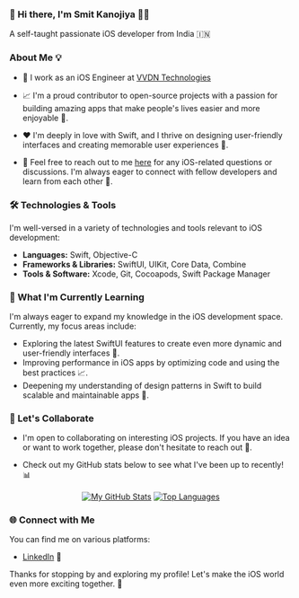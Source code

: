 ### 👋 Hi there, I'm Smit Kanojiya 👨‍💻

A self-taught passionate iOS developer from India 🇮🇳

### About Me 💡

- 💼 I work as an iOS Engineer at [VVDN Technologies](https://www.vvdntech.com/)

- 📈 I'm a proud contributor to open-source projects with a passion for building amazing apps that make people's lives easier and more enjoyable 🚀.

- ❤️ I'm deeply in love with Swift, and I thrive on designing user-friendly interfaces and creating memorable user experiences 🎨.

- 💬 Feel free to reach out to me [here](https://github.com/kanojiyasmit/kanojiyasmit/issues) for any iOS-related questions or discussions. I'm always eager to connect with fellow developers and learn from each other 🤝.

### 🛠️ Technologies & Tools 

I'm well-versed in a variety of technologies and tools relevant to iOS development:

- **Languages:** Swift, Objective-C 
- **Frameworks & Libraries:** SwiftUI, UIKit, Core Data, Combine 
- **Tools & Software:** Xcode, Git, Cocoapods, Swift Package Manager 

### 🌱 What I'm Currently Learning

I'm always eager to expand my knowledge in the iOS development space. Currently, my focus areas include:

- Exploring the latest SwiftUI features to create even more dynamic and user-friendly interfaces 🚀.
- Improving performance in iOS apps by optimizing code and using the best practices 📈.
- Deepening my understanding of design patterns in Swift to build scalable and maintainable apps 🧠.

### 🚀 Let's Collaborate 

- I'm open to collaborating on interesting iOS projects. If you have an idea or want to work together, please don't hesitate to reach out 🚀.

- Check out my GitHub stats below to see what I've been up to recently! 📊

<div align="center">
  <a href="https://github.com/kanojiyasmit/github-readme-stats"><img align="center" src="https://github-readme-stats.vercel.app/api?username=kanojiyasmit&show_icons=true&include_all_commits=true&hide_border=true" alt="My GitHub Stats" /></a>
  <a href="https://github.com/kanojiyasmit/github-readme-stats"><img align="center" src="https://github-readme-stats.vercel.app/api/top-langs/?username=kanojiyasmit&theme=buefy&hide_border=true" alt="Top Languages" /></a>
</div>

### 🌐 Connect with Me 

You can find me on various platforms:

- [LinkedIn](https://www.linkedin.com/in/kanojiyasmit) 🔗

Thanks for stopping by and exploring my profile! Let's make the iOS world even more exciting together. 🚀
